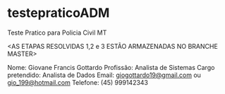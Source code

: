# testepraticoADM
Teste Pratico para Policia Civil MT 

<AS ETAPAS RESOLVIDAS 1,2 e 3 ESTÃO ARMAZENADAS NO BRANCHE MASTER>


Nome: Giovane Francis Gottardo
Profissão: Analista de Sistemas
Cargo pretendido: Analista de Dados 
Email: giogottardo19@gmail.com ou gio_199@hotmail.com
Telefone: (45) 999142343

